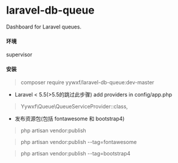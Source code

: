 # laravel-db-queue
Dashboard for Laravel queues.

#### 环境
supervisor

#### 安装
>composer require yywxf/laravel-db-queue:dev-master

* Laravel < 5.5(>5.5的跳过此步骤)
add providers in config/app.php
> Yywxf\Queue\QueueServiceProvider::class,

* 发布资源包(包括 fontawesome 和 bootstrap4)
>php artisan vendor:publish

>php artisan vendor:publish --tag=fontawesome

>php artisan vendor:publish --tag=bootstrap4